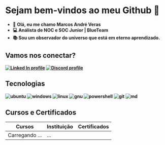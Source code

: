 # Sejam bem-vindos ao meu Github 👋

- 🔶 <b> Olá, eu me chamo Marcos André Veras <br>
- 💻 Análista de NOC e SOC Junior | BlueTeam <br>
- 📚 Sou um observador do universo que está em eterno aprendizado.

## Vamos nos conectar?

[![Linked In profile](https://img.shields.io/static/v1?style=flat-square&logo=linkedin&label=Linked%20In&color=0077B5&message=@mrcosveras)](https://www.linkedin.com/in/marcos-andr%C3%A9-veras-43b91a336/)
[![Discord profile](https://img.shields.io/static/v1?style=flat-square&logo=discord&label=Discord&color=5865F2&message=@guard1an)](https://discordapp.com/users/848326266457292871)

## Tecnologias

<p>
<div style="display: inline_block">
<img align="center" alt="ubuntu" src="https://img.shields.io/badge/Ubuntu-E95420?style=for-the-badge&logo=ubuntu&logoColor=white" />
<img align="center" alt="windows" src="https://img.shields.io/badge/Windows-0078D6?style=for-the-badge&logo=windows&logoColor=white" />
<img align="center" alt="linux" src="https://img.shields.io/badge/Linux-FCC624?style=for-the-badge&logo=linux&logoColor=black" />
<img align="center" alt="gnu" src="https://img.shields.io/badge/bash_script-%23121011.svg?style=for-the-badge&logo=gnu-bash&logoColor=whit" />
<img align="center" alt="powershell" src="https://img.shields.io/badge/powershell-5391FE?style=for-the-badge&logo=powershell&logoColor=white" />
<img align="center" alt="git" src="https://img.shields.io/badge/GIT-E44C30?style=for-the-badge&logo=git&logoColor=white" />
<img align="center" alt="md" src="https://img.shields.io/badge/Markdown-000000?style=for-the-badge&logo=markdown&logoColor=white" />

</p>

## Cursos e Certificados
| Cursos | Instituição | Certificados |
|-------- | ------------ | ------------ |
| Carregando ... | ... | 
